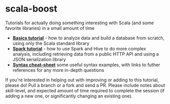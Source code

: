 # scala-boost

Tutorials for actually doing something interesting with Scala (and some favorite libraries) in a small amount of time

- [**Basics tutorial**](tutorial/session0.md) - how to analyze data and build a database from scratch, using only the Scala standard library
- [**Spark tutorial**](tutorial/session1.md) - how to use Spark and Hive to do more complex analysis, including retrieving data from a public HTTP API and using a JSON serialization library
- [**Syntax cheat-sheet**](tutorial/syntax-cheatsheet.md) some useful syntax examples, with links to futher references for any more in-depth questions

If you're interested in helping out with improving or adding to this tutorial, please do! Pull a branch or a fork and send a PR. Please include notes about skill-level, and expected amount of time required to complete the session (if adding a new one, or significantly changing an existing one).
